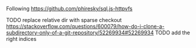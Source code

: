 Following https://github.com/phiresky/sql.js-httpvfs

TODO replace relative dir with sparse checkout https://stackoverflow.com/questions/600079/how-do-i-clone-a-subdirectory-only-of-a-git-repository/52269934#52269934
TODO add the right indices